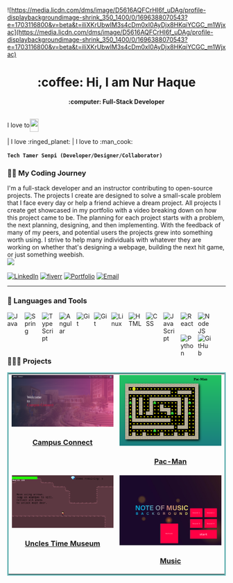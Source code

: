 ![https://media.licdn.com/dms/image/D5616AQFCrHI6f_uDAg/profile-displaybackgroundimage-shrink_350_1400/0/1696388070543?e=1703116800&v=beta&t=iIiXKrUbwIM3s4cDm0xI0AyDjx8HKqiYCGC_m1Wjxac](https://media.licdn.com/dms/image/D5616AQFCrHI6f_uDAg/profile-displaybackgroundimage-shrink_350_1400/0/1696388070543?e=1703116800&v=beta&t=iIiXKrUbwIM3s4cDm0xI0AyDjx8HKqiYCGC_m1Wjxac)
   <h1 align="center"> :coffee: Hi, I am Nur Haque </h1>
   <p align="center">
 <strong> :computer: Full-Stack Developer</strong> <br /><br />
      <p style="display: flex;
align-items: center; ">
         <span>I love to</span>
          <img src="https://github.com/nh124/nh124/assets/61254430/975295e0-0361-4569-a79e-a4796429f0f4" width="20" height="30"/> 
      </p>
      | I love :ringed_planet: | I love to :man_cook:
</p>

**`Tech Tamer Senpi (Developer/Designer/Collaborator)`**


   <summary><h3>👨‍💻 My Coding Journey</h3></summary>
  I'm a full-stack developer and an instructor contributing to open-source projects. The projects I create are designed to solve a small-scale problem that I face every day or help a friend achieve a dream project. All projects I create get showcased in my portfolio with a video breaking down on how this project came to be. The planning for each project starts with a problem, the next planning, designing, and then implementing. With the feedback of many of my peers, and potential users the projects grew into something worth using. I strive to help many individuals with whatever they are working on whether that's designing a webpage, building the next hit game, or just something weebish.
  <br />
  <img src="https://github.com/nh124/nh124/assets/61254430/08227b60-df38-44bf-a611-dc6d9e22722c"/>
   <br />
   

<p alighn="left">
   <a href="https://www.linkedin.com/in/nur-haque/">
         <img alt="LinkedIn" title="LinkedIn" src="https://img.shields.io/badge/-Follow_me_on_LinkedIn-0077b5?style=for-the-badge&logo=linkedIn&logoColor=white"/></a>  
      <a href="https://www.fiverr.com/infinity3476/create-a-five-page-portfolio-site-in-one-week">
         <img alt="fiverr" title="fiverr" src="https://img.shields.io/badge/-Check_out_my_work_of_Fiverr-00B22D?style=for-the-badge&logo=fiverr&logoColor=white"/></a>  
      <a href="https://nh124.github.io/Portfolio/">
         <img alt="Portfolio" title="Portfolio" src="https://custom-icon-badges.demolab.com/badge/-Portfolio-040d1b?style=for-the-badge&logo=person&logoColor=white"/></a> 
   <a href="mailto:nur.haque99@gmail.com">
         <img alt="Email" title="Email" src="https://custom-icon-badges.demolab.com/badge/-Email_Me-red?style=for-the-badge&logo=mail&logoColor=white"/></a> 
</>

---

### 🧰 Languages and Tools

<img align="left" alt="Java" width="30px" style="padding-right:10px;" src="https://cdn.jsdelivr.net/gh/devicons/devicon/icons/java/java-original.svg"/>
<img align="left" alt="Spring" width="30px" style="padding-right:10px;" src="https://cdn.jsdelivr.net/gh/devicons/devicon/icons/spring/spring-original.svg" />
<img align="left" alt="TypeScript" width="30px" style="padding-right:10px;" src="https://cdn.jsdelivr.net/gh/devicons/devicon/icons/typescript/typescript-plain.svg" />
<img align="left" alt="Angular" width="30px" style="padding-right:10px;" src="https://cdn.jsdelivr.net/gh/devicons/devicon/icons/amazonwebservices/amazonwebservices-original.svg" /> 
<img align="left" alt="Git" width="30px" style="padding-right:10px;" src="https://cdn.jsdelivr.net/gh/devicons/devicon/icons/git/git-original.svg" />
<img align="left" alt="Git" width="30px" style="padding-right:10px;" src="https://cdn.jsdelivr.net/gh/devicons/devicon/icons/mysql/mysql-original.svg" />

<img align="left" alt="Linux" width="30px" style="padding-right:10px;" src="https://cdn.jsdelivr.net/gh/devicons/devicon/icons/linux/linux-original.svg" />
<img align="left" alt="HTML" width="30px" style="padding-right:10px;" src="https://cdn.jsdelivr.net/gh/devicons/devicon/icons/html5/html5-plain.svg" />
<img align="left" alt="CSS" width="30px" style="padding-right:10px;" src="https://cdn.jsdelivr.net/gh/devicons/devicon/icons/css3/css3-plain.svg" />
<img align="left" alt="JavaScript" width="30px" style="padding-right:10px;" src="https://cdn.jsdelivr.net/gh/devicons/devicon/icons/javascript/javascript-plain.svg" />
<img align="left" alt="React" width="30px" style="padding-right:10px;" src="https://cdn.jsdelivr.net/gh/devicons/devicon/icons/react/react-original.svg" />
<img align="left" alt="NodeJS" width="30px" style="padding-right:10px;" src="https://cdn.jsdelivr.net/gh/devicons/devicon/icons/nodejs/nodejs-original.svg" />
<img align="left" alt="Python" width="30px" style="padding-right:10px;" src="https://cdn.jsdelivr.net/gh/devicons/devicon/icons/python/python-plain.svg" />
<img align="left" alt="GitHub" width="30px" style="padding-right:10px;" src="https://cdn.jsdelivr.net/gh/devicons/devicon/icons/github/github-original.svg" />
<br />
<br />

### 👩🏻‍💻 Projects

<table bordercolor="#66b2b2">
  
  <tr>
    <td width="50%" valign="top">
        <a target="_blank" href="http://universityconnect.s3-website-us-east-1.amazonaws.com/">
            <img src="https://raw.githubusercontent.com/nh124/Portfolio/master/src/Assets/CampusProject.jpg" width="100%" alt="OCDetour App"/>
         <h3 align="center">Campus Connect</h3>
        </a>    
</td>
<td width="50%" valign="top">
        <a target="_blank" href="https://nh124.github.io/PacMan/">
            <img src="https://raw.githubusercontent.com/nh124/Portfolio/master/src/Assets/PacMan.png" width="100%" alt="Pac-Man"/>
         <h3 align="center">Pac-Man</h3>
        </a>    
<tr>
   </td>
   <td width="50%" valign="top">
           <a target="_blank" href="https://ttoth1.github.io/time_museum_clone/">
               <img src="https://raw.githubusercontent.com/nh124/Portfolio/master/src/Assets/UnclesTimeMuseum.png" width="100%" alt="OCDetour App"/>
            <h3 align="center">Uncles Time Museum</h3>
           </a>    
   </td>
   <td width="50%" valign="top">
           <a target="_blank" href="">
               <img src="https://raw.githubusercontent.com/nh124/Portfolio/master/src/Assets/Music.png" width="100%" alt="OCDetour App"/>
              <br />
            <h3 align="center">Music</h3>
           </a>    
   </td>
</table>

